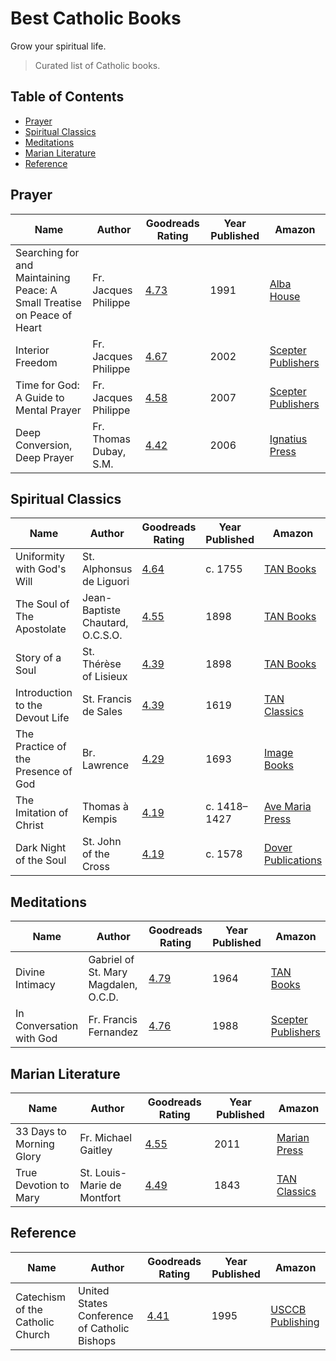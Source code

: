 # Best Catholic Books
Grow your spiritual life.

> Curated list of Catholic books.

## Table of Contents
* [Prayer](#prayer)
* [Spiritual Classics](#spiritual-classics)
* [Meditations](#meditations)
* [Marian Literature](#marian-literature)
* [Reference](#reference)

## Prayer
| Name | Author | Goodreads Rating | Year Published | Amazon |  
|------|--------|------------------|----------------|--------|  
| Searching for and Maintaining Peace: A Small Treatise on Peace of Heart | Fr. Jacques Philippe | [4.73](https://www.goodreads.com/book/show/1236244.Searching_for_and_Maintaining_Peace?from_search=true) | 1991 | [Alba House](https://amzn.to/2WCzC1z)
| Interior Freedom | Fr. Jacques Philippe | [4.67](https://www.goodreads.com/book/show/992078.Interior_Freedom) | 2002 | [Scepter Publishers](https://amzn.to/2t03EPl)
| Time for God: A Guide to Mental Prayer | Fr. Jacques Philippe | [4.58](https://www.goodreads.com/book/show/3627351-time-for-god) | 2007 | [Scepter Publishers](https://amzn.to/2Gj0gqH)
| Deep Conversion, Deep Prayer | Fr. Thomas Dubay, S.M. | [4.42](https://www.goodreads.com/book/show/324253.Deep_Conversion_Deep_Prayer) | 2006 | [Ignatius Press](https://amzn.to/2HNTagi)

## Spiritual Classics
| Name | Author | Goodreads Rating | Year Published | Amazon |  
|------|--------|------------------|----------------|--------|  
| Uniformity with God's Will | St. Alphonsus de Liguori | [4.64](https://www.goodreads.com/book/show/1590924.Uniformity_with_God_s_Will) | c. 1755 | [TAN Books](https://amzn.to/2Sl7GA9)
| The Soul of The Apostolate | Jean-Baptiste Chautard, O.C.S.O. | [4.55](https://www.goodreads.com/book/show/753243.The_Soul_of_The_Apostolate) | 1898 | [TAN Books](https://amzn.to/2sXWbQW)
| Story of a Soul | St. Thérèse of Lisieux | [4.39](https://www.goodreads.com/book/show/754771.Story_of_a_Soul) | 1898 | [TAN Books](https://amzn.to/2UA0Xj7)
| Introduction to the Devout Life | St. Francis de Sales | [4.39](https://www.goodreads.com/book/show/398834.Introduction_to_the_Devout_Life) | 1619 | [TAN Classics](https://amzn.to/2GfMuoC)
| The Practice of the Presence of God | Br. Lawrence | [4.29](https://www.goodreads.com/book/show/498641.The_Practice_of_the_Presence_of_God) | 1693 | [Image Books](https://amzn.to/2WxPwue)
| The Imitation of Christ | Thomas à Kempis | [4.19](https://www.goodreads.com/book/show/851393.The_Imitation_of_Christ) | c. 1418–1427 | [Ave Maria Press](https://amzn.to/2G69ze7)
| Dark Night of the Soul | St. John of the Cross | [4.19](https://www.goodreads.com/book/show/30218147-dark-night-of-the-soul?ac=1&from_search=true) | c. 1578 | [Dover Publications](https://amzn.to/2TmWX5v)

## Meditations
| Name | Author | Goodreads Rating | Year Published | Amazon |  
|------|--------|------------------|----------------|--------|  
| Divine Intimacy | Gabriel of St. Mary Magdalen, O.C.D. | [4.79](https://www.goodreads.com/book/show/724457.Divine_Intimacy) | 1964 | [TAN Books](https://amzn.to/2WCnopT)
| In Conversation with God | Fr. Francis Fernandez | [4.76](https://www.goodreads.com/book/show/15026.In_Conversation_with_God?from_search=true) | 1988 | [Scepter Publishers](https://amzn.to/2G7jAaX)

## Marian Literature
| Name | Author | Goodreads Rating | Year Published | Amazon |  
|------|--------|------------------|----------------|--------|  
| 33 Days to Morning Glory | Fr. Michael Gaitley | [4.55](https://www.goodreads.com/book/show/13559128-33-days-to-morning-glory) | 2011 | [Marian Press](https://amzn.to/2MKzGrM)
| True Devotion to Mary | St. Louis-Marie de Montfort | [4.49](https://www.goodreads.com/book/show/71653.True_Devotion_to_Mary) | 1843 | [TAN Classics](https://amzn.to/2UxyieH)

## Reference
| Name | Author | Goodreads Rating | Year Published | Amazon |  
|------|--------|------------------|----------------|--------|  
| Catechism of the Catholic Church | United States Conference of Catholic Bishops | [4.41](https://www.goodreads.com/book/show/110795.Catechism_of_the_Catholic_Church) | 1995 | [USCCB Publishing](https://amzn.to/2WDb6gL)
